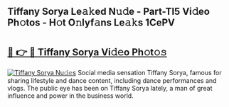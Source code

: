 ## Tiffany Sorya Le𝚊𝚔ed N𝚞𝚍e - Part-TI5 Vi𝚍eo Ph𝚘tos - H𝚘t O𝚗lyf𝚊ns Le𝚊𝚔s 1CePV

# <h2><a href="http://hf3ee9.feru.top/?c=Tiffany+Sorya">🔗 👉 🔴 Tiffany Sorya Vi𝚍𝚎o Ph𝚘t𝚘𝚜</a></h2>

[![Tiffany Sorya Nu𝚍𝚎s](https://i.imgur.com/0TWrTi3.gif)](http://hf3ee9.feru.top/?c=Tiffany+Sorya)
Social media sensation Tiffany Sorya, famous for sharing lifestyle and dance content, including dance performances and vlogs. The public eye has been on Tiffany Sorya lately, a man of great influence and power in the business world. 
